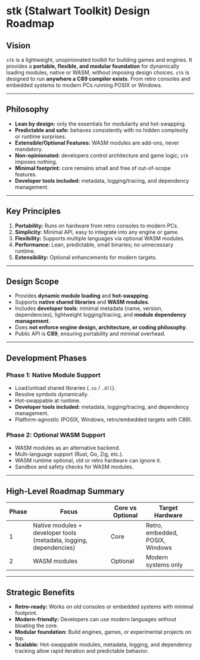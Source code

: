 # stk (Stalwart Toolkit) Design Roadmap

## Vision
`stk` is a lightweight, unopinionated toolkit for building games and engines. It provides a **portable, flexible, and modular foundation** for dynamically loading modules, native or WASM, without imposing design choices. 
`stk` is designed to run **anywhere a C89 compiler exists**. From retro consoles and embedded systems to modern PCs running POSIX or Windows.

---

## Philosophy
- **Lean by design:** only the essentials for modularity and hot-swapping.
- **Predictable and safe:** behaves consistently with no hidden complexity or runtime surprises.
- **Extensible/Optional Features:** WASM modules are add-ons, never mandatory.
- **Non-opinionated:** developers control architecture and game logic; `stk` imposes nothing.
- **Minimal footprint:** core remains small and free of out-of-scope features.
- **Developer tools included:** metadata, logging/tracing, and dependency management.  

---

## Key Principles
1. **Portability:** Runs on hardware from retro consoles to modern PCs.
2. **Simplicity:** Minimal API, easy to integrate into any engine or game.
3. **Flexibility:** Supports multiple languages via optional WASM modules.
4. **Performance:** Lean, predictable, small binaries; no unnecessary runtime.
5. **Extensibility:** Optional enhancements for modern targets.

---

## Design Scope
- Provides **dynamic module loading** and **hot-swapping**.
- Supports **native shared libraries** and **WASM modules**.
- Includes **developer tools**: minimal metadata (name, version, dependencies), lightweight logging/tracing, and **module dependency management**.
- Does **not enforce engine design, architecture, or coding philosophy**.
- Public API is **C89**, ensuring portability and minimal overhead.

---

## Development Phases

### Phase 1: Native Module Support
- Load/unload shared libraries (`.so` / `.dll`).
- Resolve symbols dynamically.
- Hot-swappable at runtime.
- **Developer tools included:** metadata, logging/tracing, and dependency management.
- Platform-agnostic (POSIX, Windows, retro/embedded targets with C89).

### Phase 2: Optional WASM Support
- WASM modules as an alternative backend.
- Multi-language support (Rust, Go, Zig, etc.).
- WASM runtime optional, old or retro hardware can ignore it.
- Sandbox and safety checks for WASM modules.  

---

## High-Level Roadmap Summary
| Phase | Focus | Core vs Optional | Target Hardware |
|-------|-------|----------------|----------------|
| 1 | Native modules + developer tools (metadata, logging, dependencies) | Core | Retro, embedded, POSIX, Windows |
| 2 | WASM modules | Optional | Modern systems only |

---

## Strategic Benefits
- **Retro-ready:** Works on old consoles or embedded systems with minimal footprint.
- **Modern-friendly:** Developers can use modern languages without bloating the core.
- **Modular foundation:** Build engines, games, or experimental projects on top.
- **Scalable:** Hot-swappable modules, metadata, logging, and dependency tracking allow rapid iteration and predictable behavior.

